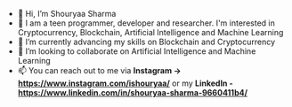 - 👋 Hi, I’m Shouryaa Sharma
- 👀 I am a teen programmer, developer and researcher. I'm interested in Cryptocurrency, Blockchain, Artificial Intelligence and Machine Learning
- 🌱 I’m currently advancing my skills on Blockchain and Cryptocurrency
- 💞️ I’m looking to collaborate on Artificial Intelligence and Machine Learning
- 📫 You can reach out to me via **Instagram -> https://www.instagram.com/ishouryaa/** or my **LinkedIn - https://www.linkedin.com/in/shouryaa-sharma-9660411b4/**

<!---
DevShouryaa/DevShouryaa is a ✨ special ✨ repository because its `README.md` (this file) appears on your GitHub profile.
You can click the Preview link to take a look at your changes.
--->
